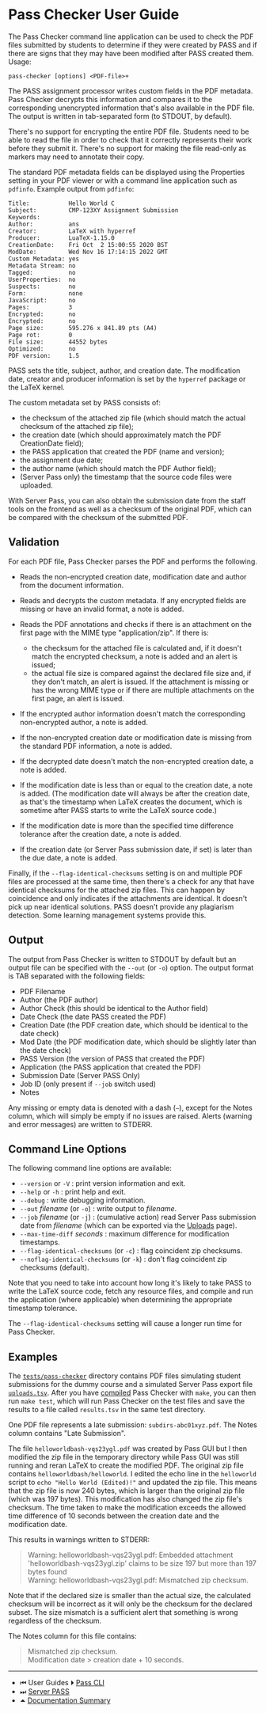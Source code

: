 # Pass Checker User Guide

The Pass Checker command line application can be used to check the
PDF files submitted by students to determine if they were created by
PASS and if there are signs that they may have been modified after
PASS created them. Usage:
```
pass-checker [options] <PDF-file>+
```

The PASS assignment processor writes custom fields in the PDF
metadata. Pass Checker decrypts this information and compares it to
the corresponding unencrypted information that's also available in
the PDF file. The output is written in tab-separated form (to
STDOUT, by default).

There's no support for encrypting the entire PDF file. Students need
to be able to read the file in order to check that it correctly
represents their work before they submit it. There's no support for
making the file read-only as markers may need to annotate their
copy.

The standard PDF metadata fields can be displayed using the
Properties setting in your PDF viewer or with a command
line application such as `pdfinfo`. Example output from `pdfinfo`:
```
Title:           Hello World C
Subject:         CMP-123XY Assignment Submission
Keywords:
Author:          ans
Creator:         LaTeX with hyperref
Producer:        LuaTeX-1.15.0
CreationDate:    Fri Oct  2 15:00:55 2020 BST
ModDate:         Wed Nov 16 17:14:15 2022 GMT
Custom Metadata: yes
Metadata Stream: no
Tagged:          no
UserProperties:  no
Suspects:        no
Form:            none
JavaScript:      no
Pages:           3
Encrypted:       no
Encrypted:       no
Page size:       595.276 x 841.89 pts (A4)
Page rot:        0
File size:       44552 bytes
Optimized:       no
PDF version:     1.5
```

PASS sets the title, subject, author, and creation date. The
modification date, creator and producer information is set by
the `hyperref` package or the LaTeX kernel.

The custom metadata set by PASS consists of:

 - the checksum of the attached zip file (which should match the
   actual checksum of the attached zip file);
 - the creation date (which should approximately match the PDF
   CreationDate field);
 - the PASS application that created the PDF (name and version);
 - the assignment due date;
 - the author name (which should match the PDF Author field);
 - (Server Pass only) the timestamp that the source code files were
   uploaded.

With Server Pass, you can also obtain the submission date from the
staff tools on the frontend as well as a checksum of the original
PDF, which can be compared with the checksum of the submitted PDF.

## Validation

For each PDF file, Pass Checker parses the PDF and performs the
following.

 - Reads the non-encrypted creation date, modification date and
   author from the document information.

 - Reads and decrypts the custom metadata. If any encrypted fields
   are missing or have an invalid format, a note is added.

 - Reads the PDF annotations and checks if there is an attachment
   on the first page with the MIME type "application/zip". If there is:
    - the checksum for the attached file is calculated and, if it
      doesn't match the encrypted checksum, a note is added and an
      alert is issued;
    - the actual file size is compared against the declared file size
      and, if they don't match, an alert is issued.
   If the attachment is missing or has the wrong MIME type or if there
   are multiple attachments on the first page, an alert is issued.

 - If the encrypted author information doesn't match the
   corresponding non-encrypted author, a note is added.

 - If the non-encrypted creation date or modification date is
   missing from the standard PDF information, a note is added.

 - If the decrypted date doesn't match the non-encrypted
   creation date, a note is added.

 - If the modification date is less than or equal to the creation
   date, a note is added. (The modification date will always be
   after the creation date, as that's the timestamp when LaTeX
   creates the document, which is sometime after PASS starts to
   write the LaTeX source code.)

 - If the modification date is more than the specified time
   difference tolerance after the creation date, a note is added.

 - If the creation date (or Server Pass submission date, if set) is
   later than the due date, a note is added.

Finally, if the `--flag-identical-checksums` setting is on and
multiple PDF files are processed at the same time, then
there's a check for any that have identical checksums for the
attached zip files. This can happen by coincidence and only
indicates if the attachments are identical. It doesn't pick up near
identical solutions. PASS doesn't provide any plagiarism detection.
Some learning management systems provide this.

## Output

The output from Pass Checker is written to STDOUT by default but an
output file can be specified with the `--out` (or `-o`) option. The
output format is TAB separated with the following fields:

 - PDF Filename
 - Author (the PDF author)
 - Author Check (this should be identical to the Author field)
 - Date Check (the date PASS created the PDF)
 - Creation Date (the PDF creation date, which should be identical
   to the date check)
 - Mod Date (the PDF modification date, which should be slightly
   later than the date check)
 - PASS Version (the version of PASS that created the PDF)
 - Application (the PASS application that created the PDF)
 - Submission Date (Server PASS Only)
 - Job ID (only present if `--job` switch used)
 - Notes

Any missing or empty data is denoted with a dash (`―`), except for
the Notes column, which will simply be empty if no issues are raised.
Alerts (warning and error messages) are written to STDERR.

## Command Line Options

The following command line options are available:

  - `--version` or `-V` : print version information and exit.
  - `--help` or `-h` : print help and exit.
  - `--debug` : write debugging information.
  - `--out` _filename_ (or `-o`) : write output to _filename_.
  - `--job` _filename_ (or `-j`) : (cumulative action) read Server Pass submission date from  _filename_ (which can be exported via the [Uploads](server-pass/list-uploads.md) page).
  - `--max-time-diff` _seconds_ : maximum difference for
    modification timestamps.
  - `--flag-identical-checksums` (or `-c`) : flag coincident zip
    checksums.
  - `--noflag-identical-checksums` (or `-k`) : don't flag coincident zip
    checksums (default).

Note that you need to take into account how long it's likely to take
PASS to write the LaTeX source code, fetch any resource files, and
compile and run the application (where applicable) when determining
the appropriate timestamp tolerance.

The `--flag-identical-checksums` setting will cause a longer run
time for Pass Checker.

## Examples

The [`tests/pass-checker`](../tests/pass-checker/README.md) directory contains PDF files simulating
student submissions for the dummy course and a simulated Server Pass export file [`uploads.tsv`](../tests/pass-checker/uploads.tsv). After you have
[compiled](compile.md) Pass Checker with `make`, you can then run
`make test`, which will run Pass Checker on the test files and save
the results to a file called `results.tsv` in the same test
directory.

One PDF file represents a late submission: `subdirs-abc01xyz.pdf`.
The Notes column contains "Late Submission".

The file `helloworldbash-vqs23ygl.pdf` was created by Pass GUI but I
then modified the zip file in the temporary directory while Pass GUI
was still running and reran LaTeX to create the modified PDF. The
original zip file contains `helloworldbash/helloworld`. I edited the
echo line in the `helloworld` script to `echo "Hello World (Edited)!"`
and updated the zip file. This means that the zip file is now
240 bytes, which is larger than the original zip file (which was 197 bytes).
This modification has also changed the zip file's checksum.
The time taken to make the modification exceeds the allowed time
difference of 10 seconds between the creation date and the modification date.

This results in warnings written to STDERR:

> Warning: helloworldbash-vqs23ygl.pdf: Embedded attachment 'helloworldbash-vqs23ygl.zip' claims to be size 197 but more than 197 bytes found  
> Warning: helloworldbash-vqs23ygl.pdf: Mismatched zip checksum.

Note that if the declared size is smaller than the actual size, the
calculated checksum will be incorrect as it will only be the
checksum for the declared subset. The size mismatch is a sufficient
alert that something is wrong regardless of the checksum.

The Notes column for this file contains:

> Mismatched zip checksum.  
> Modification date \> creation date + 10 seconds.

---

 - &#x23EE; User Guides ⏵ [Pass CLI](passcli.md)
 - &#x23ED; [Server PASS](server-pass/README.md)
 - &#x23F6; [Documentation Summary](README.md)
